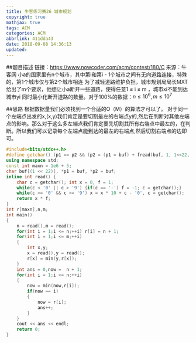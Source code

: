 ```yaml
---
title: 牛客练习赛26 城市规划
copyright: true
mathjax: true
tags: ACM
categories: ACM
abbrlink: 411dda43
date: 2018-09-08 14:36:13
updated:
---
```

##题目描述 
链接：https://www.nowcoder.com/acm/contest/180/C
来源：牛客网
小a的国家里有n个城市，其中第i和第i - 1个城市之间有无向道路连接，特殊的，第1个城市仅与第2个城市相连
为了减轻道路维护负担，城市规划局局长MXT给出了m个要求，他想让小a断开一些道路，使得任意1 ≤ i ≤ m ，城市xi不能到达城市yi
同时最小化断开道路的数量。对于100%的数据：$n ≤ 10^6, m ≤ 10^7$
<!--more-->
##思路
根据数据量我们必须找到一个合适的O（M）的算法才可以了。
对于同一个左端点出发的x,(x,y)我们肯定是要切割最左的右端点y的,然后在判断对其他左端点的影响。那么对于这么多左端点我们肯定要先切割其所有右端点中最左的，在判断。所以我们可以记录每个左端点能到达的最左的右端点,然后切割右端点的边即可。
```C++
#include<bits/stdc++.h>
#define getchar() (p1 == p2 && (p2 = (p1 = buf) + fread(buf, 1, 1<<22, stdin), p1 == p2) ? EOF : *p1++)
using namespace std;
const int maxn = 1e6 + 5;
char buf[(1 << 22)], *p1 = buf, *p2 = buf;
inline int read() {
    char c = getchar(); int x = 0, f = 1;
    while(c < '0' || c > '9') {if(c == '-') f = -1; c = getchar();}
    while(c >= '0' && c <= '9') x = x * 10 + c - '0', c = getchar();
    return x * f;
}
int r[maxn],n,m;
int main()
{
    n = read(),m = read();
    for(int i = 1;i <= n;++i) r[i] = n + 1;
    for(int i = 1;i <= m;++i)
    {
        int x,y;
        x = read(),y = read();
        r[x] = min(y,r[x]);
    }
    int ans = 0,now =  n + 1;
    for(int i = 1;i <= n;++i)
    {
        now = min(now,r[i]);
        if(now == i)
        {
            now = r[i];
            ans++;
        }
    }
    cout << ans << endl;
    return 0;
}

```
